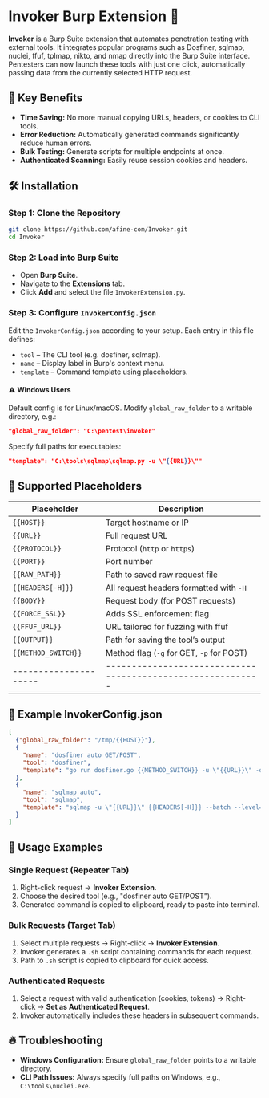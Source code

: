 
# Invoker Burp Extension 🚀

**Invoker** is a Burp Suite extension that automates penetration testing with external tools. It integrates popular programs such as Dosfiner, sqlmap, nuclei, ffuf, tplmap, nikto, and nmap directly into the Burp Suite interface. Pentesters can now launch these tools with just one click, automatically passing data from the currently selected HTTP request.

## 🎯 Key Benefits
- **Time Saving:** No more manual copying URLs, headers, or cookies to CLI tools.
- **Error Reduction:** Automatically generated commands significantly reduce human errors.
- **Bulk Testing:** Generate scripts for multiple endpoints at once.
- **Authenticated Scanning:** Easily reuse session cookies and headers.

## 🛠️ Installation

### Step 1: Clone the Repository

```bash
git clone https://github.com/afine-com/Invoker.git
cd Invoker
```

### Step 2: Load into Burp Suite

- Open **Burp Suite**.
- Navigate to the **Extensions** tab.
- Click **Add** and select the file `InvokerExtension.py`.

### Step 3: Configure `InvokerConfig.json`

Edit the `InvokerConfig.json` according to your setup. Each entry in this file defines:

- `tool` – The CLI tool (e.g. dosfiner, sqlmap).
- `name` – Display label in Burp's context menu.
- `template` – Command template using placeholders.

#### ⚠️ Windows Users
Default config is for Linux/macOS. Modify `global_raw_folder` to a writable directory, e.g.:

```json
"global_raw_folder": "C:\pentest\invoker"
```

Specify full paths for executables:

```json
"template": "C:\tools\sqlmap\sqlmap.py -u \"{{URL}}\""
```

## 🔖 Supported Placeholders

| Placeholder         | Description                                               |
|---------------------|-----------------------------------------------------------|
| `{{HOST}}`          | Target hostname or IP                                     |
| `{{URL}}`           | Full request URL                                          |
| `{{PROTOCOL}}`      | Protocol (`http` or `https`)                              |
| `{{PORT}}`          | Port number                                               |
| `{{RAW_PATH}}`      | Path to saved raw request file                            |
| `{{HEADERS[-H]}}`   | All request headers formatted with `-H`                   |
| `{{BODY}}`          | Request body (for POST requests)                          |
| `{{FORCE_SSL}}`     | Adds SSL enforcement flag                                 |
| `{{FFUF_URL}}`      | URL tailored for fuzzing with ffuf                        |
| `{{OUTPUT}}`        | Path for saving the tool’s output                         |
| `{{METHOD_SWITCH}}` | Method flag (`-g` for GET, `-p` for POST)                 |
|---------------------|-----------------------------------------------------------|

## 📌 Example InvokerConfig.json

```json
[
  {"global_raw_folder": "/tmp/{{HOST}}"},
  {
    "name": "dosfiner auto GET/POST",
    "tool": "dosfiner",
    "template": "go run dosfiner.go {{METHOD_SWITCH}} -u \"{{URL}}\" -d \"{{BODY}}\" {{FORCE_SSL}} {{HEADERS[-H]}} -t 999 -proxy \"http://127.0.0.1:8080\""
  },
  {
    "name": "sqlmap auto",
    "tool": "sqlmap",
    "template": "sqlmap -u \"{{URL}}\" {{HEADERS[-H]}} --batch --level=5 --risk=3 --tables"
  }
]
```

## 🚩 Usage Examples

### Single Request (Repeater Tab)

1. Right-click request → **Invoker Extension**.
2. Choose the desired tool (e.g., "dosfiner auto GET/POST").
3. Generated command is copied to clipboard, ready to paste into terminal.

### Bulk Requests (Target Tab)

1. Select multiple requests → Right-click → **Invoker Extension**.
2. Invoker generates a `.sh` script containing commands for each request.
3. Path to `.sh` script is copied to clipboard for quick access.

### Authenticated Requests

1. Select a request with valid authentication (cookies, tokens) → Right-click → **Set as Authenticated Request**.
2. Invoker automatically includes these headers in subsequent commands.

## 🔥 Troubleshooting

- **Windows Configuration:** Ensure `global_raw_folder` points to a writable directory.
- **CLI Path Issues:** Always specify full paths on Windows, e.g., `C:\tools\nuclei.exe`.

